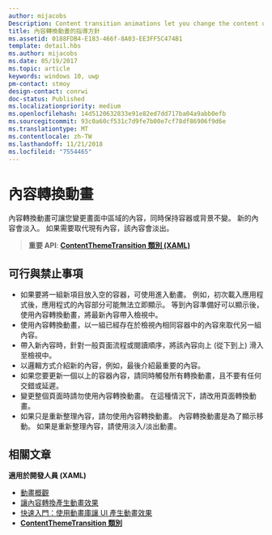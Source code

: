 ```yaml
---
author: mijacobs
Description: Content transition animations let you change the content of an area of the screen while keeping the container or background constant. New content fades in. If there is existing content to be replaced, that content fades out.
title: 內容轉換動畫的指導方針
ms.assetid: 0188FDB4-E183-466f-8A03-EE3FF5C474B1
template: detail.hbs
ms.author: mijacobs
ms.date: 05/19/2017
ms.topic: article
keywords: windows 10, uwp
pm-contact: stmoy
design-contact: conrwi
doc-status: Published
ms.localizationpriority: medium
ms.openlocfilehash: 14d5120632833e91e82ed7dd717ba04a9abb0efb
ms.sourcegitcommit: 93c0a60cf531c7d9fe7b00e7cf78df86906f9d6e
ms.translationtype: MT
ms.contentlocale: zh-TW
ms.lasthandoff: 11/21/2018
ms.locfileid: "7554465"
---
```

# <a name="content-transition-animations"></a>內容轉換動畫



內容轉換動畫可讓您變更畫面中區域的內容，同時保持容器或背景不變。 新的內容會淡入。 如果需要取代現有內容，該內容會淡出。

> **重要 API**: [**ContentThemeTransition 類別 (XAML)**](https://msdn.microsoft.com/library/windows/apps/br243104)

## <a name="dos-and-donts"></a>可行與禁止事項


-   如果要將一組新項目放入空的容器，可使用進入動畫。 例如，初次載入應用程式後，應用程式的內容部分可能無法立即顯示。 等到內容準備好可以顯示後，使用內容轉換動畫，將最新內容帶入檢視中。
-   使用內容轉換動畫，以一組已經存在於檢視內相同容器中的內容來取代另一組內容。
-   帶入新內容時，針對一般頁面流程或閱讀順序，將該內容向上 (從下到上) 滑入至檢視中。
-   以邏輯方式介紹新的內容，例如，最後介紹最重要的內容。
-   如果您要更新一個以上的容器內容，請同時觸發所有轉換動畫，且不要有任何交錯或延遲。
-   變更整個頁面時請勿使用內容轉換動畫。 在這種情況下，請改用頁面轉換動畫。
-   如果只是重新整理內容，請勿使用內容轉換動畫。 內容轉換動畫是為了顯示移動。 如果是重新整理內容，請使用淡入/淡出動畫。



## <a name="related-articles"></a>相關文章

**適用於開發人員 (XAML)**
* [動畫概觀](https://msdn.microsoft.com/library/windows/apps/mt187350)
* [讓內容轉換產生動畫效果](https://msdn.microsoft.com/library/windows/apps/xaml/jj649426)
* [快速入門：使用動畫庫讓 UI 產生動畫效果](https://msdn.microsoft.com/library/windows/apps/xaml/hh452703)
* [**ContentThemeTransition 類別**](https://msdn.microsoft.com/library/windows/apps/br243104)

 

 




